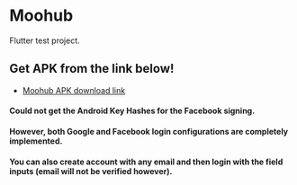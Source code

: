 # Moohub

Flutter test project.

## Get APK from the link below!

- [Moohub APK download link](https://drive.google.com/file/d/1mbEP-1mVSF5zK1dvS-AQPQvNbJcpNbfQ/view?usp=drive_link)

#### Could not get the Android Key Hashes for the Facebook signing.
#### However, both Google and Facebook login configurations are completely implemented.
#### You can also create account with any email and then login with the field inputs (email will not be verified however).

